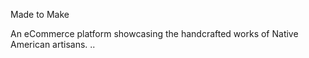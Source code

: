 Made to Make


An eCommerce platform showcasing the handcrafted works of Native American artisans. ..

